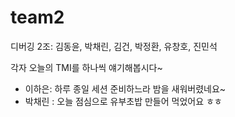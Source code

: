 # team2

디버깅 2조: 김동윤, 박채린, 김건, 박정환, 유창호, 진민석

각자 오늘의 TMI를 하나씩 얘기해봅시다~

- 이하은: 하루 종일 세션 준비하느라 밤을 새워버렸네요~
- 박채린 : 오늘 점심으로 유부초밥 만들어 먹었어요 ㅎㅎ
